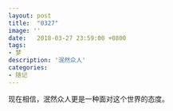 ```yaml
---
layout: post
title:  "0327"
image: ''
date:   2018-03-27 23:59:00 +0800
tags:
- 梦
description: '泯然众人'
categories:
- 随记
---
```


现在相信，泯然众人更是一种面对这个世界的态度。